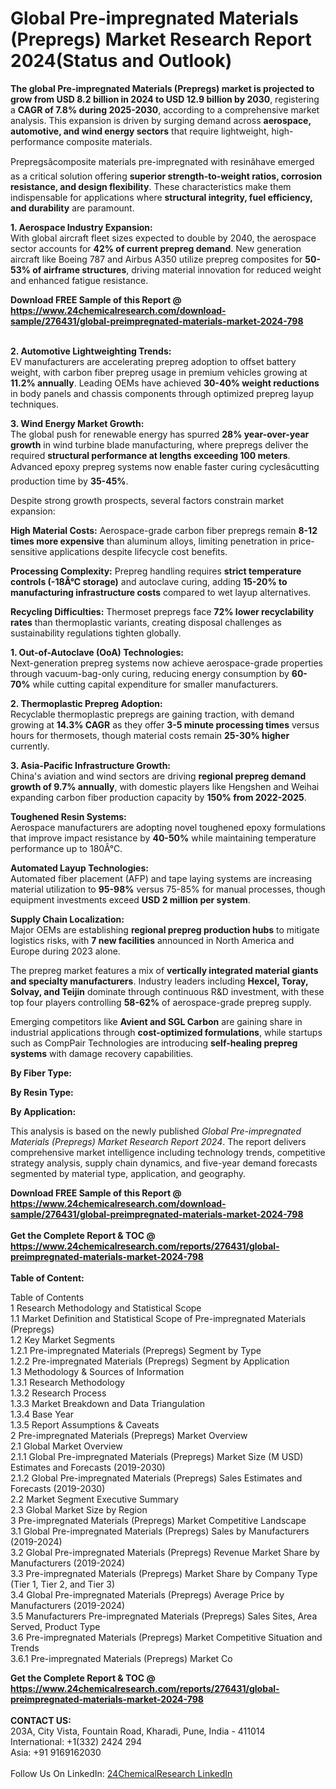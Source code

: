 <h1>Global Pre-impregnated Materials (Prepregs) Market Research Report 2024(Status and Outlook)</h1><p><strong>The global Pre-impregnated Materials (Prepregs) market is projected to grow from USD 8.2 billion in 2024 to USD 12.9 billion by 2030</strong>, registering a <strong>CAGR of 7.8% during 2025-2030</strong>, according to a comprehensive market analysis. This expansion is driven by surging demand across <strong>aerospace, automotive, and wind energy sectors</strong> that require lightweight, high-performance composite materials.</p><p>Prepregsâcomposite materials pre-impregnated with resinâhave emerged as a critical solution offering <strong>superior strength-to-weight ratios, corrosion resistance, and design flexibility</strong>. These characteristics make them indispensable for applications where <strong>structural integrity, fuel efficiency, and durability</strong> are paramount.</p><p><strong>1. Aerospace Industry Expansion:</strong><br>
With global aircraft fleet sizes expected to double by 2040, the aerospace sector accounts for <strong>42% of current prepreg demand</strong>. New generation aircraft like Boeing 787 and Airbus A350 utilize prepreg composites for <strong>50-53% of airframe structures</strong>, driving material innovation for reduced weight and enhanced fatigue resistance.</p><div><b>Download FREE Sample of this Report @ 
            <a href="https://www.24chemicalresearch.com/download-sample/276431/global-preimpregnated-materials-market-2024-798">
            https://www.24chemicalresearch.com/download-sample/276431/global-preimpregnated-materials-market-2024-798</a></b></div><br><p><strong>2. Automotive Lightweighting Trends:</strong><br>
EV manufacturers are accelerating prepreg adoption to offset battery weight, with carbon fiber prepreg usage in premium vehicles growing at <strong>11.2% annually</strong>. Leading OEMs have achieved <strong>30-40% weight reductions</strong> in body panels and chassis components through optimized prepreg layup techniques.</p><p><strong>3. Wind Energy Market Growth:</strong><br>
The global push for renewable energy has spurred <strong>28% year-over-year growth</strong> in wind turbine blade manufacturing, where prepregs deliver the required <strong>structural performance at lengths exceeding 100 meters</strong>. Advanced epoxy prepreg systems now enable faster curing cyclesâcutting production time by <strong>35-45%</strong>.</p><p>Despite strong growth prospects, several factors constrain market expansion:</p><p><strong>High Material Costs:</strong> Aerospace-grade carbon fiber prepregs remain <strong>8-12 times more expensive</strong> than aluminum alloys, limiting penetration in price-sensitive applications despite lifecycle cost benefits.</p><p><strong>Processing Complexity:</strong> Prepreg handling requires <strong>strict temperature controls (-18Â°C storage)</strong> and autoclave curing, adding <strong>15-20% to manufacturing infrastructure costs</strong> compared to wet layup alternatives.</p><p><strong>Recycling Difficulties:</strong> Thermoset prepregs face <strong>72% lower recyclability rates</strong> than thermoplastic variants, creating disposal challenges as sustainability regulations tighten globally.</p><p><strong>1. Out-of-Autoclave (OoA) Technologies:</strong><br>
Next-generation prepreg systems now achieve aerospace-grade properties through vacuum-bag-only curing, reducing energy consumption by <strong>60-70%</strong> while cutting capital expenditure for smaller manufacturers.</p><p><strong>2. Thermoplastic Prepreg Adoption:</strong><br>
Recyclable thermoplastic prepregs are gaining traction, with demand growing at <strong>14.3% CAGR</strong> as they offer <strong>3-5 minute processing times</strong> versus hours for thermosets, though material costs remain <strong>25-30% higher</strong> currently.</p><p><strong>3. Asia-Pacific Infrastructure Growth:</strong><br>
China's aviation and wind sectors are driving <strong>regional prepreg demand growth of 9.7% annually</strong>, with domestic players like Hengshen and Weihai expanding carbon fiber production capacity by <strong>150% from 2022-2025</strong>.</p><p><strong>Toughened Resin Systems:</strong><br>
    Aerospace manufacturers are adopting novel toughened epoxy formulations that improve impact resistance by <strong>40-50%</strong> while maintaining temperature performance up to 180Â°C.</p><p><strong>Automated Layup Technologies:</strong><br>
    Automated fiber placement (AFP) and tape laying systems are increasing material utilization to <strong>95-98%</strong> versus 75-85% for manual processes, though equipment investments exceed <strong>USD 2 million per system</strong>.</p><p><strong>Supply Chain Localization:</strong><br>
    Major OEMs are establishing <strong>regional prepreg production hubs</strong> to mitigate logistics risks, with <strong>7 new facilities</strong> announced in North America and Europe during 2023 alone.</p><p>The prepreg market features a mix of <strong>vertically integrated material giants and specialty manufacturers</strong>. Industry leaders including <strong>Hexcel, Toray, Solvay, and Teijin</strong> dominate through continuous R&amp;D investment, with these top four players controlling <strong>58-62%</strong> of aerospace-grade prepreg supply.</p><p>Emerging competitors like <strong>Avient and SGL Carbon</strong> are gaining share in industrial applications through <strong>cost-optimized formulations</strong>, while startups such as CompPair Technologies are introducing <strong>self-healing prepreg systems</strong> with damage recovery capabilities.</p><p><strong>By Fiber Type:</strong></p><p><strong>By Resin Type:</strong></p><p><strong>By Application:</strong></p><p>This analysis is based on the newly published <em>Global Pre-impregnated Materials (Prepregs) Market Research Report 2024</em>. The report delivers comprehensive market intelligence including technology trends, competitive strategy analysis, supply chain dynamics, and five-year demand forecasts segmented by material type, application, and geography.</p><div><b>Download FREE Sample of this Report @ 
            <a href="https://www.24chemicalresearch.com/download-sample/276431/global-preimpregnated-materials-market-2024-798">
            https://www.24chemicalresearch.com/download-sample/276431/global-preimpregnated-materials-market-2024-798</a></b></div><br><div><b>Get the Complete Report & TOC @ 
            <a href="https://www.24chemicalresearch.com/reports/276431/global-preimpregnated-materials-market-2024-798">
            https://www.24chemicalresearch.com/reports/276431/global-preimpregnated-materials-market-2024-798</a></b></div><br>
            <b>Table of Content:</b><p>Table of Contents<br />
1 Research Methodology and Statistical Scope<br />
1.1 Market Definition and Statistical Scope of Pre-impregnated Materials (Prepregs)<br />
1.2 Key Market Segments<br />
1.2.1 Pre-impregnated Materials (Prepregs) Segment by Type<br />
1.2.2 Pre-impregnated Materials (Prepregs) Segment by Application<br />
1.3 Methodology & Sources of Information<br />
1.3.1 Research Methodology<br />
1.3.2 Research Process<br />
1.3.3 Market Breakdown and Data Triangulation<br />
1.3.4 Base Year<br />
1.3.5 Report Assumptions & Caveats<br />
2 Pre-impregnated Materials (Prepregs) Market Overview<br />
2.1 Global Market Overview<br />
2.1.1 Global Pre-impregnated Materials (Prepregs) Market Size (M USD) Estimates and Forecasts (2019-2030)<br />
2.1.2 Global Pre-impregnated Materials (Prepregs) Sales Estimates and Forecasts (2019-2030)<br />
2.2 Market Segment Executive Summary<br />
2.3 Global Market Size by Region<br />
3 Pre-impregnated Materials (Prepregs) Market Competitive Landscape<br />
3.1 Global Pre-impregnated Materials (Prepregs) Sales by Manufacturers (2019-2024)<br />
3.2 Global Pre-impregnated Materials (Prepregs) Revenue Market Share by Manufacturers (2019-2024)<br />
3.3 Pre-impregnated Materials (Prepregs) Market Share by Company Type (Tier 1, Tier 2, and Tier 3)<br />
3.4 Global Pre-impregnated Materials (Prepregs) Average Price by Manufacturers (2019-2024)<br />
3.5 Manufacturers Pre-impregnated Materials (Prepregs) Sales Sites, Area Served, Product Type<br />
3.6 Pre-impregnated Materials (Prepregs) Market Competitive Situation and Trends<br />
3.6.1 Pre-impregnated Materials (Prepregs) Market Co</p><div><b>Get the Complete Report & TOC @ 
            <a href="https://www.24chemicalresearch.com/reports/276431/global-preimpregnated-materials-market-2024-798">
            https://www.24chemicalresearch.com/reports/276431/global-preimpregnated-materials-market-2024-798</a></b></div><br><b>CONTACT US:</b><br>
            203A, City Vista, Fountain Road, Kharadi, Pune, India - 411014<br>
            International: +1(332) 2424 294<br>
            Asia: +91 9169162030 <br><br>
            Follow Us On LinkedIn: <a href="https://www.linkedin.com/company/24chemicalresearch/">24ChemicalResearch LinkedIn</a>